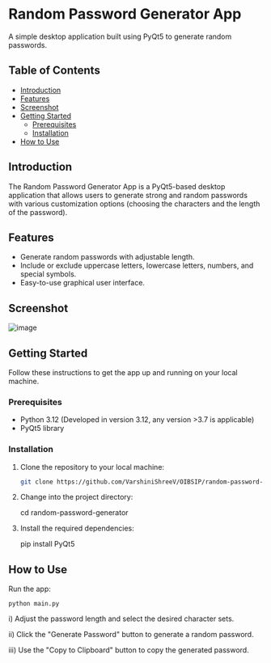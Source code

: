 # Random Password Generator App

A simple desktop application built using PyQt5 to generate random passwords.

## Table of Contents
  - [Introduction](#introduction)
  - [Features](#features)
  - [Screenshot](#screenshot)
  - [Getting Started](#getting-started)
    - [Prerequisites](#prerequisites)
    - [Installation](#installation)
  - [How to Use](#how-to-use)

## Introduction

The Random Password Generator App is a PyQt5-based desktop application that allows users to generate strong and random passwords with various customization options (choosing the characters and the length of the password).

## Features

- Generate random passwords with adjustable length.
- Include or exclude uppercase letters, lowercase letters, numbers, and special symbols.
- Easy-to-use graphical user interface.

## Screenshot

![image](https://github.com/VarshiniShreeV/OIBSIP/assets/117148310/2afa1624-ef8a-4f7e-a38d-5ec5183ce236)


## Getting Started

Follow these instructions to get the app up and running on your local machine.

### Prerequisites

- Python 3.12 (Developed in version 3.12, any version >3.7 is applicable)
- PyQt5 library

### Installation

1. Clone the repository to your local machine:

   ```bash
   git clone https://github.com/VarshiniShreeV/OIBSIP/random-password-generator.git

1. Change into the project directory:

    cd random-password-generator

2. Install the required dependencies:

    pip install PyQt5

## How to Use

Run the app:

    python main.py

i) Adjust the password length and select the desired character sets.

ii) Click the "Generate Password" button to generate a random password.

iii) Use the "Copy to Clipboard" button to copy the generated password.
